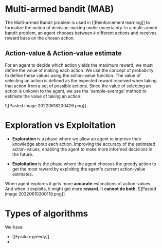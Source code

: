 # Multi-armed bandit (MAB)
The Multi-armed Bandit problem is used in [[Reinforcement learning]] to formalize the notion of decision-making under uncertainty. In a multi-armed bandit problem, an agent chooses between $k$ different actions and receives reward base on the chosen action. 

## Action-value & Action-value estimate
For an agent to decide which action yields the maximum  reward, we must define the value of making each action. We use the concept of probability to define these values using the action-value function.
The value of selecting an action is defined as the expected reward received when taking that action from a set of possible actions. Since the value of selecting an action is unkown to the agent, we use the 'sample-average' method to estimate the value of taking an action.

![[Pasted image 20220618200426.png]]


# Exploration vs Exploitation
* **Exploration** is a phase where we allow an agent to improve their knowledge about each action. Improving the accuracy of the estimated action-values, enabling the agent to make more informed decisions in the future.

* **Exploitation** is the phase where the agent chooses the greedy action to get the most reward by exploiting the agent's current action-value estimates.

When agent explores it gets more **accurate** estimations of action-values. And when it exploits, it might get more **reward**. It **cannot do both**.
![[Pasted image 20220619200118.png]]

# Types of algorithms
We have:
* [[Epsilon-greedy]]
* 